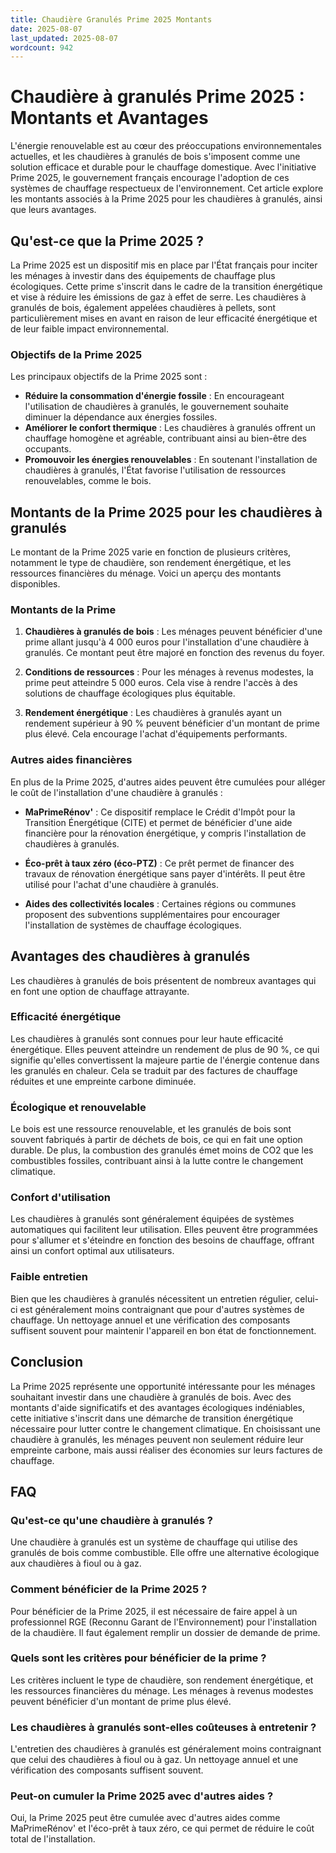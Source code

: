 ```yaml
---
title: Chaudière Granulés Prime 2025 Montants
date: 2025-08-07
last_updated: 2025-08-07
wordcount: 942
---
```


# Chaudière à granulés Prime 2025 : Montants et Avantages

L'énergie renouvelable est au cœur des préoccupations environnementales actuelles, et les chaudières à granulés de bois s'imposent comme une solution efficace et durable pour le chauffage domestique. Avec l'initiative Prime 2025, le gouvernement français encourage l'adoption de ces systèmes de chauffage respectueux de l'environnement. Cet article explore les montants associés à la Prime 2025 pour les chaudières à granulés, ainsi que leurs avantages.

## Qu'est-ce que la Prime 2025 ?

La Prime 2025 est un dispositif mis en place par l'État français pour inciter les ménages à investir dans des équipements de chauffage plus écologiques. Cette prime s'inscrit dans le cadre de la transition énergétique et vise à réduire les émissions de gaz à effet de serre. Les chaudières à granulés de bois, également appelées chaudières à pellets, sont particulièrement mises en avant en raison de leur efficacité énergétique et de leur faible impact environnemental.

### Objectifs de la Prime 2025

Les principaux objectifs de la Prime 2025 sont :

- **Réduire la consommation d'énergie fossile** : En encourageant l'utilisation de chaudières à granulés, le gouvernement souhaite diminuer la dépendance aux énergies fossiles.
- **Améliorer le confort thermique** : Les chaudières à granulés offrent un chauffage homogène et agréable, contribuant ainsi au bien-être des occupants.
- **Promouvoir les énergies renouvelables** : En soutenant l'installation de chaudières à granulés, l'État favorise l'utilisation de ressources renouvelables, comme le bois.

## Montants de la Prime 2025 pour les chaudières à granulés

Le montant de la Prime 2025 varie en fonction de plusieurs critères, notamment le type de chaudière, son rendement énergétique, et les ressources financières du ménage. Voici un aperçu des montants disponibles.

### Montants de la Prime

1. **Chaudières à granulés de bois** : Les ménages peuvent bénéficier d'une prime allant jusqu'à 4 000 euros pour l'installation d'une chaudière à granulés. Ce montant peut être majoré en fonction des revenus du foyer.
   
2. **Conditions de ressources** : Pour les ménages à revenus modestes, la prime peut atteindre 5 000 euros. Cela vise à rendre l'accès à des solutions de chauffage écologiques plus équitable.

3. **Rendement énergétique** : Les chaudières à granulés ayant un rendement supérieur à 90 % peuvent bénéficier d'un montant de prime plus élevé. Cela encourage l'achat d'équipements performants.

### Autres aides financières

En plus de la Prime 2025, d'autres aides peuvent être cumulées pour alléger le coût de l'installation d'une chaudière à granulés :

- **MaPrimeRénov'** : Ce dispositif remplace le Crédit d'Impôt pour la Transition Énergétique (CITE) et permet de bénéficier d'une aide financière pour la rénovation énergétique, y compris l'installation de chaudières à granulés.
  
- **Éco-prêt à taux zéro (éco-PTZ)** : Ce prêt permet de financer des travaux de rénovation énergétique sans payer d'intérêts. Il peut être utilisé pour l'achat d'une chaudière à granulés.

- **Aides des collectivités locales** : Certaines régions ou communes proposent des subventions supplémentaires pour encourager l'installation de systèmes de chauffage écologiques.

## Avantages des chaudières à granulés

Les chaudières à granulés de bois présentent de nombreux avantages qui en font une option de chauffage attrayante.

### Efficacité énergétique

Les chaudières à granulés sont connues pour leur haute efficacité énergétique. Elles peuvent atteindre un rendement de plus de 90 %, ce qui signifie qu'elles convertissent la majeure partie de l'énergie contenue dans les granulés en chaleur. Cela se traduit par des factures de chauffage réduites et une empreinte carbone diminuée.

### Écologique et renouvelable

Le bois est une ressource renouvelable, et les granulés de bois sont souvent fabriqués à partir de déchets de bois, ce qui en fait une option durable. De plus, la combustion des granulés émet moins de CO2 que les combustibles fossiles, contribuant ainsi à la lutte contre le changement climatique.

### Confort d'utilisation

Les chaudières à granulés sont généralement équipées de systèmes automatiques qui facilitent leur utilisation. Elles peuvent être programmées pour s'allumer et s'éteindre en fonction des besoins de chauffage, offrant ainsi un confort optimal aux utilisateurs.

### Faible entretien

Bien que les chaudières à granulés nécessitent un entretien régulier, celui-ci est généralement moins contraignant que pour d'autres systèmes de chauffage. Un nettoyage annuel et une vérification des composants suffisent souvent pour maintenir l'appareil en bon état de fonctionnement.

## Conclusion

La Prime 2025 représente une opportunité intéressante pour les ménages souhaitant investir dans une chaudière à granulés de bois. Avec des montants d'aide significatifs et des avantages écologiques indéniables, cette initiative s'inscrit dans une démarche de transition énergétique nécessaire pour lutter contre le changement climatique. En choisissant une chaudière à granulés, les ménages peuvent non seulement réduire leur empreinte carbone, mais aussi réaliser des économies sur leurs factures de chauffage.

## FAQ

### Qu'est-ce qu'une chaudière à granulés ?

Une chaudière à granulés est un système de chauffage qui utilise des granulés de bois comme combustible. Elle offre une alternative écologique aux chaudières à fioul ou à gaz.

### Comment bénéficier de la Prime 2025 ?

Pour bénéficier de la Prime 2025, il est nécessaire de faire appel à un professionnel RGE (Reconnu Garant de l'Environnement) pour l'installation de la chaudière. Il faut également remplir un dossier de demande de prime.

### Quels sont les critères pour bénéficier de la prime ?

Les critères incluent le type de chaudière, son rendement énergétique, et les ressources financières du ménage. Les ménages à revenus modestes peuvent bénéficier d'un montant de prime plus élevé.

### Les chaudières à granulés sont-elles coûteuses à entretenir ?

L'entretien des chaudières à granulés est généralement moins contraignant que celui des chaudières à fioul ou à gaz. Un nettoyage annuel et une vérification des composants suffisent souvent.

### Peut-on cumuler la Prime 2025 avec d'autres aides ?

Oui, la Prime 2025 peut être cumulée avec d'autres aides comme MaPrimeRénov' et l'éco-prêt à taux zéro, ce qui permet de réduire le coût total de l'installation.